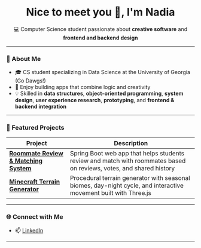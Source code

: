 <h1 align="center">Nice to meet you 👋, I'm Nadia</h1>

<p align="center">
💻 Computer Science student passionate about <b>creative software</b> and <b>frontend and backend design</b>
</p>

---

### 📝 About Me
- 🎓 CS student specializing in Data Science at the University of Georgia (Go Dawgs!)
- 🚀 Enjoy building apps that combine logic and creativity  
- 💡 Skilled in **data structures**, **object-oriented programming**, **system design**, **user experience research**, **prototyping**, and **frontend & backend integration**

---

### 🔗 Featured Projects

| Project | Description |
|---------|-------------|
| [**Roommate Review & Matching System**](https://github.com/nai50915/roommate-matching) | Spring Boot web app that helps students review and match with roommates based on reviews, votes, and shared history |
| [**Minecraft Terrain Generator**](https://github.com/nai50915/minecraft-terrain-generator) | Procedural terrain generator with seasonal biomes, day-night cycle, and interactive movement built with Three.js |

---

### 🌐 Connect with Me
- 📫 [LinkedIn](https://linkedin.com/in/nadia-i/)  

---

